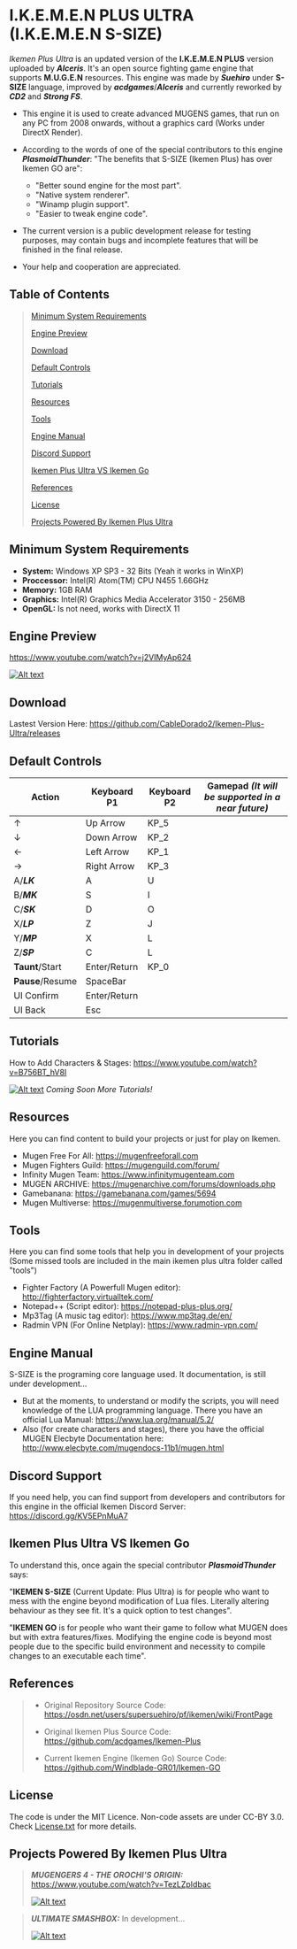 # I.K.E.M.E.N PLUS ULTRA (I.K.E.M.E.N S-SIZE)
*Ikemen Plus Ultra* is an updated version of the **I.K.E.M.E.N PLUS** version uploaded by ***Alceris***. It's an open source fighting game engine that supports **M.U.G.E.N** resources. This engine was made by ***Suehiro*** under **S-SIZE** language, improved by ***acdgames***/***Alceris*** and currently reworked by ***CD2*** and ***Strong FS***.

- This engine it is used to create advanced MUGENS games, that run on any PC from 2008 onwards, without a graphics card (Works under DirectX Render).

- According to the words of one of the special contributors to this engine ***PlasmoidThunder***: "The benefits that S-SIZE (Ikemen Plus) has over Ikemen GO are":
  - "Better sound engine for the most part".
  - "Native system renderer".
  - "Winamp plugin support".
  - "Easier to tweak engine code".

- The current version is a public development release for testing purposes, may contain bugs and incomplete features that will be finished in the final release.

- Your help and cooperation are appreciated.

## Table of Contents

>[Minimum System Requirements](#minimum-system-requirements)
>
>[Engine Preview](#engine-preview)
>
>[Download](#download)
>
>[Default Controls](#default-controls)
>
>[Tutorials](#tutorials)
>
>[Resources](#resources)
>
>[Tools](#tools)
>
>[Engine Manual](#engine-manual)
>
>[Discord Support](#discord-support)
>
>[Ikemen Plus Ultra VS Ikemen Go](#ikemen-plus-ultra-vs-ikemen-go)
>
>[References](#references)
>
>[License](#license)
>
>[Projects Powered By Ikemen Plus Ultra](#projects-powered-by-ikemen-plus-ultra)

## Minimum System Requirements
- **System:** Windows XP SP3 - 32 Bits (Yeah it works in WinXP)
- **Proccessor:** Intel(R) Atom(TM) CPU N455 1.66GHz
- **Memory:** 1GB RAM
- **Graphics:** Intel(R) Graphics Media Accelerator 3150 - 256MB
- **OpenGL:** Is not need, works with DirectX 11

## Engine Preview
https://www.youtube.com/watch?v=j2VIMyAp624

[![Alt text](https://i.ytimg.com/vi/pPL9SF8ZjZQ/maxresdefault.jpg)](https://www.youtube.com/watch?v=j2VIMyAp624)

## Download
Lastest Version Here: https://github.com/CableDorado2/Ikemen-Plus-Ultra/releases

## Default Controls
| Action | Keyboard P1 | Keyboard P2 | Gamepad *(It will be supported in a near future)* |
| --- | --- | --- | --- |
| ↑ | Up Arrow | KP_5 |  |
| ↓ | Down Arrow | KP_2 |  |
| ← | Left Arrow | KP_1 |  |
| → | Right Arrow | KP_3 |  |
| A/***LK*** | A | U |  |
| B/***MK*** | S | I |  |
| C/***SK*** | D | O |  |
| X/***LP*** | Z | J |  |
| Y/***MP*** | X | L |  |
| Z/***SP*** | C | L |  |
| **Taunt**/Start | Enter/Return | KP_0 |  |
| **Pause**/Resume | SpaceBar |  |  |
| UI Confirm | Enter/Return |  |  |
| UI Back | Esc |  |  |

## Tutorials
How to Add Characters & Stages: https://www.youtube.com/watch?v=B756BT_hV8I

[![Alt text](https://img.youtube.com/vi/B756BT_hV8I/maxresdefault.jpg)](https://www.youtube.com/watch?v=B756BT_hV8I)
*Coming Soon More Tutorials!*

## Resources
Here you can find content to build your projects or just for play on Ikemen.
- Mugen Free For All: https://mugenfreeforall.com
- Mugen Fighters Guild: https://mugenguild.com/forum/
- Infinity Mugen Team: https://www.infinitymugenteam.com
- MUGEN ARCHIVE: https://mugenarchive.com/forums/downloads.php
- Gamebanana: https://gamebanana.com/games/5694
- Mugen Multiverse: https://mugenmultiverse.forumotion.com

## Tools
Here you can find some tools that help you in development of your projects (Some missed tools are included in the main ikemen plus ultra folder called "tools")
- Fighter Factory (A Powerfull Mugen editor): http://fighterfactory.virtualltek.com/
- Notepad++ (Script editor): https://notepad-plus-plus.org/
- Mp3Tag (A music tag editor): https://www.mp3tag.de/en/
- Radmin VPN (For Online Netplay): https://www.radmin-vpn.com/

## Engine Manual
S-SIZE is the programing core language used. It documentation, is still under development...
- But at the moments, to understand or modify the scripts, you will need knowledge of the LUA programming language. There you have an official Lua Manual: https://www.lua.org/manual/5.2/
- Also (for create characters and stages), there you have the official MUGEN Elecbyte Documentation here: http://www.elecbyte.com/mugendocs-11b1/mugen.html

## Discord Support
If you need help, you can find support from developers and contributors for this engine in the official Ikemen Discord Server: https://discord.gg/KV5EPnMuA7

## Ikemen Plus Ultra VS Ikemen Go
To understand this, once again the special contributor ***PlasmoidThunder*** says:

"**IKEMEN S-SIZE** (Current Update: Plus Ultra) is for people who want to mess with the engine beyond modification of Lua files. Literally altering behaviour as they see fit. It's a quick option to test changes".

"**IKEMEN GO** is for people who want their game to follow what MUGEN does but with extra features/fixes. Modifying the engine code is beyond most people due to the 
specific build environment and necessity to compile changes to an executable each time".

## References
>- Original Repository Source Code:
>https://osdn.net/users/supersuehiro/pf/ikemen/wiki/FrontPage
>
>- Original Ikemen Plus Source Code:
>https://github.com/acdgames/Ikemen-Plus
>
>- Current Ikemen Engine (Ikemen Go) Source Code:
>https://github.com/Windblade-GR01/Ikemen-GO

## License
The code is under the MIT Licence.
Non-code assets are under CC-BY 3.0.
Check [License.txt](License.txt) for more details.

## Projects Powered By Ikemen Plus Ultra
>***MUGENGERS 4 - THE OROCHI'S ORIGIN:*** https://www.youtube.com/watch?v=TezLZpIdbac
>
>[![Alt text](https://img.youtube.com/vi/TezLZpIdbac/maxresdefault.jpg)](https://www.youtube.com/watch?v=TezLZpIdbac)

>***ULTIMATE SMASHBOX:*** In development...
>
>[![Alt text](https://i.ytimg.com/vi/C5VTzhcFa3g/maxresdefault.jpg)](https://www.youtube.com/channel/UCPEISiiXtH494o63xeBu3Xg)
